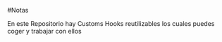 #Notas

En este Repositorio hay Customs Hooks reutilizables los cuales puedes coger y trabajar con ellos   